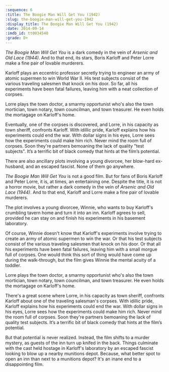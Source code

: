 ```yaml
---
:sequence: 6
:title: The Boogie Man Will Get You (1942)
:slug: the-boogie-man-will-get-you-1942
:display_title: The Boogie Man Will Get You (1942)
:date: 2014-09-14
:imdb_id: tt0034540
:grade: D+
---
```


_The Boogie Man Will Get You_ is a dark comedy in the vein of _Arsenic and Old Lace (1944)_. And to that end, its stars, Boris Karloff and Peter Lorre make a fine pair of lovable murderers.

Karloff plays an eccentric professor secretly trying to engineer an army of atomic supermen to win World War II. His test subjects consist of the various traveling salesmen that knock on his door. So far, all his experiments have been fatal failures, leaving him with a neat collection of corpses. 

Lorre plays the town doctor, a smarmy opportunist who's also the town mortician, town notary, town councilman, and town treasurer. He even holds the mortagage on Karloff's home. 

Eventually, one of the corpses is discovered, and Lorre, in his capacity as town sheriff, confronts Karloff. With idillic pride, Karloff explains how his experiments could end the war. With dollar signs in his eyes, Lorre sees how the experiments could make him rich. Never mind the room full of corpses. Soon they're partners bemoaning the lack of quality "test subjects". It’s a terrific bit of black comedy that hints at the film’s potential.

There are also ancillary plots involving a young divorcee, her blow-hard ex-husband, and an escaped fascist. None of them go anywhere. 

_The Boogie Man Will Get You_ is not a good film. But for fans of Boris Karloff and Peter Lorre, it is, at times, an entertaining one. Despite the title, it is not a horror movie, but rather a dark comedy in the vein of _Arsenic and Old Lace (1944)_. And to that end, Karloff and Lorre make a fine pair of lovable murderers.

The plot involves a young divorcee, Winnie, who wants to buy Karloff's crumbling tavern home and turn it into an inn. Karloff agrees to sell, provided he can stay on and finish his experiments in his basement laboratory.

Of course, Winnie doesn't know that Karloff's experiments involve trying to create an army of atomic supermen to win the war. Or that his test subjects consist of the various traveling salesmen that knock on his door. Or that all his experiments have been fatal failures, leaving him with a small morgue full of corpses. One would think this sort of thing would have come up during the walk-through, but the film gives Winnie the mental acuity of a toddler.

Lorre plays the town doctor, a smarmy opportunist who's also the town mortician, town notary, town councilman, and town treasurer. He even holds the mortagage on Karloff's home. 

There's a great scene where Lorre, in his capacity as town sheriff, confronts Karloff about one of the traveling salesman's corpses. With idillic pride, Karloff explains how his experiments could end the war. With dollar signs in his eyes, Lorre sees how the experiments could make him rich. Never mind the room full of corpses. Soon they're partners bemoaning the lack of quality test subjects. It’s a terrific bit of black comedy that hints at the film’s potential.

But that potential is never realized. Instead, the film shifts to a murder mystery, as guests of the inn turn up knifed in the back. Things culminate with the cast held hostage in Karloff's laboratory by an escaped fascist looking to blow up a nearby munitions depot. Because, what better spot to open an inn than next to a munitions depot? It's an inane end to a disappointing film.

